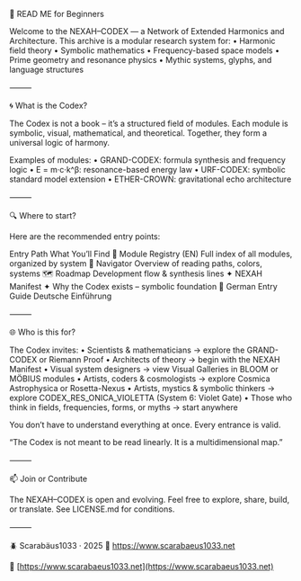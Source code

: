 📎 READ ME for Beginners

Welcome to the NEXAH–CODEX — a Network of Extended Harmonics and Architecture.
This archive is a modular research system for:
	•	Harmonic field theory
	•	Symbolic mathematics
	•	Frequency-based space models
	•	Prime geometry and resonance physics
	•	Mythic systems, glyphs, and language structures

⸻

🌀 What is the Codex?

The Codex is not a book – it’s a structured field of modules.
Each module is symbolic, visual, mathematical, and theoretical. Together, they form a universal logic of harmony.

Examples of modules:
	•	GRAND-CODEX: formula synthesis and frequency logic
	•	E = m·c·k^β: resonance-based energy law
	•	URF-CODEX: symbolic standard model extension
	•	ETHER-CROWN: gravitational echo architecture

⸻

🔍 Where to start?

Here are the recommended entry points:

Entry Path	What You’ll Find
📘 Module Registry (EN)	Full index of all modules, organized by system
🧭 Navigator	Overview of reading paths, colors, systems
🗺️ Roadmap	Development flow & synthesis lines
✦ NEXAH Manifest ✦	Why the Codex exists – symbolic foundation
📎 German Entry Guide	Deutsche Einführung


⸻

🌐 Who is this for?

The Codex invites:
	•	Scientists & mathematicians → explore the GRAND-CODEX or Riemann Proof
	•	Architects of theory → begin with the NEXAH Manifest
	•	Visual system designers → view Visual Galleries in BLOOM or MÖBIUS modules
	•	Artists, coders & cosmologists → explore Cosmica Astrophysica or Rosetta-Nexus
	•	Artists, mystics & symbolic thinkers → explore CODEX_RES_ONICA_VIOLETTA (System 6: Violet Gate)
	•	Those who think in fields, frequencies, forms, or myths → start anywhere

You don’t have to understand everything at once. Every entrance is valid.

“The Codex is not meant to be read linearly. It is a multidimensional map.”

⸻

📫 Join or Contribute

The NEXAH–CODEX is open and evolving.
Feel free to explore, share, build, or translate. See LICENSE.md for conditions.

⸻

🪲 Scarabäus1033 · 2025
🔗 https://www.scarabaeus1033.net

🔗 [https://www.scarabaeus1033.net](https://www.scarabaeus1033.net)
